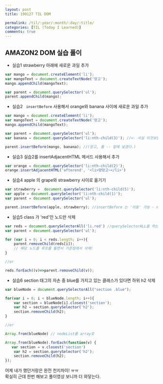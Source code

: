 ```yaml
---
layout: post
title: 190127 TIL DOM 

permalink: /til/:year/:month/:day/:title/
categories: [TIL (Today I Learned)]
comments: true
---
```


## **AMAZON2 DOM 실습 풀이**

- 실습1 strawberry 아래에 새로운 과일 추가

```js
var mango = document.createElement('li');
var mangoText = document.createTextNode('망고');
mango.appendChild(mangoText);

var parent = document.querySelector('ul');
parent.appendChild(mango);
```



- 실습2 ` insertBefore` 사용해서 orange와 banana 사이에  새로운 과일 추가

```js
var mango = document.createElement('li');
var mangoText = document.createTextNode('망고');
mango.appendChild(mangoText);

var parent = document.querySelector('ul');
var banana = document.querySelector('li:nth-child(3)'); //<- 사실 이것보단 li에 class나 attribute 속성을 넣어주는 게 좋음 

parent.insertBefore(mango, banana); //(망고, 를 -- 앞에 넣겠다.)
```



- 실습3 실습2를 insertAdjacentHTML 메서드 사용해서 추가 

```js
var orange = document.querySelector('li:nth-child(2)');
orange.insertAdjacentHTML('afterend', '<li>망망고~</li>')
```



- 실습4 apple 의 grape와 strawberry 사이로 옮기기

```js
var strawberry =  document.querySelector('li:nth-child(5)');
var apple = document.querySelector('li:nth-child(1)');
var parent = document.querySelector('ul');

parent.insertBefore(apple, strawberry); //insertBefore 는 '이동' 가능 - node 옮길때 유용
```



- 실습5 class 가 'red'인 노드만 삭제

```js
var reds = document.querySelectorAll('li.red') //querySelectorALL을 하는 것이 중요. ALL~
var parent = document.querySelector('ul');

for (var i = 0; i < reds.length; i++){
    parent.removeChild(reds[i]);
    // 해당 노드를 루프를 돌면서 기준점에서 삭제!
}

//or

reds.forEach((v)=>parent.removeChild(v));
```



- 실습6 section 태그의 자손 중 blue를 가지고 있는 클래스가 있다면 하위 h2 삭제

```js
var blueNode = document.querySelectorAll("section .blue");

for(var i = 0; i < blueNode.length; i++){
    var section = blueNode[i].closest('section');
    var h2 = section.querySelector('h2');
    section.removeChild(h2);
}

//or

Array.from(blueNode) // nodeList를 array로

Array.from(blueNode).forEach(function(v) {
   var section = v.closest('section')
    var h2 = section.querySelector('h2');
    section.removeChild(h2);
});
```

  

어제 내가 했던거랑은 완전 천지차이! ㅠㅠ  
확실히 근데 한번 해보고 풀이영상 보니까 더 와닿는다.
